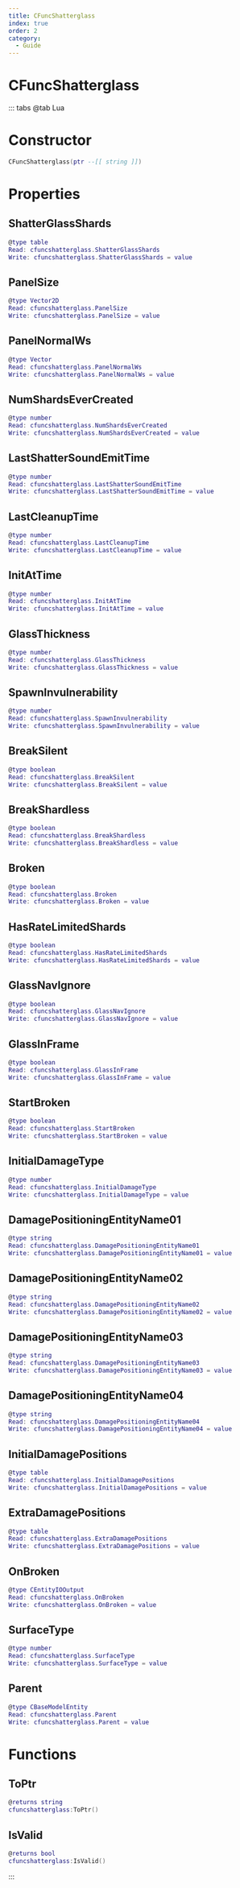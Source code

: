 ```yaml
---
title: CFuncShatterglass
index: true
order: 2
category:
  - Guide
---
```


# CFuncShatterglass

::: tabs
@tab Lua
# Constructor
```lua
CFuncShatterglass(ptr --[[ string ]])
```
# Properties
## ShatterGlassShards 
```lua
@type table
Read: cfuncshatterglass.ShatterGlassShards
Write: cfuncshatterglass.ShatterGlassShards = value
```
## PanelSize 
```lua
@type Vector2D
Read: cfuncshatterglass.PanelSize
Write: cfuncshatterglass.PanelSize = value
```
## PanelNormalWs 
```lua
@type Vector
Read: cfuncshatterglass.PanelNormalWs
Write: cfuncshatterglass.PanelNormalWs = value
```
## NumShardsEverCreated 
```lua
@type number
Read: cfuncshatterglass.NumShardsEverCreated
Write: cfuncshatterglass.NumShardsEverCreated = value
```
## LastShatterSoundEmitTime 
```lua
@type number
Read: cfuncshatterglass.LastShatterSoundEmitTime
Write: cfuncshatterglass.LastShatterSoundEmitTime = value
```
## LastCleanupTime 
```lua
@type number
Read: cfuncshatterglass.LastCleanupTime
Write: cfuncshatterglass.LastCleanupTime = value
```
## InitAtTime 
```lua
@type number
Read: cfuncshatterglass.InitAtTime
Write: cfuncshatterglass.InitAtTime = value
```
## GlassThickness 
```lua
@type number
Read: cfuncshatterglass.GlassThickness
Write: cfuncshatterglass.GlassThickness = value
```
## SpawnInvulnerability 
```lua
@type number
Read: cfuncshatterglass.SpawnInvulnerability
Write: cfuncshatterglass.SpawnInvulnerability = value
```
## BreakSilent 
```lua
@type boolean
Read: cfuncshatterglass.BreakSilent
Write: cfuncshatterglass.BreakSilent = value
```
## BreakShardless 
```lua
@type boolean
Read: cfuncshatterglass.BreakShardless
Write: cfuncshatterglass.BreakShardless = value
```
## Broken 
```lua
@type boolean
Read: cfuncshatterglass.Broken
Write: cfuncshatterglass.Broken = value
```
## HasRateLimitedShards 
```lua
@type boolean
Read: cfuncshatterglass.HasRateLimitedShards
Write: cfuncshatterglass.HasRateLimitedShards = value
```
## GlassNavIgnore 
```lua
@type boolean
Read: cfuncshatterglass.GlassNavIgnore
Write: cfuncshatterglass.GlassNavIgnore = value
```
## GlassInFrame 
```lua
@type boolean
Read: cfuncshatterglass.GlassInFrame
Write: cfuncshatterglass.GlassInFrame = value
```
## StartBroken 
```lua
@type boolean
Read: cfuncshatterglass.StartBroken
Write: cfuncshatterglass.StartBroken = value
```
## InitialDamageType 
```lua
@type number
Read: cfuncshatterglass.InitialDamageType
Write: cfuncshatterglass.InitialDamageType = value
```
## DamagePositioningEntityName01 
```lua
@type string
Read: cfuncshatterglass.DamagePositioningEntityName01
Write: cfuncshatterglass.DamagePositioningEntityName01 = value
```
## DamagePositioningEntityName02 
```lua
@type string
Read: cfuncshatterglass.DamagePositioningEntityName02
Write: cfuncshatterglass.DamagePositioningEntityName02 = value
```
## DamagePositioningEntityName03 
```lua
@type string
Read: cfuncshatterglass.DamagePositioningEntityName03
Write: cfuncshatterglass.DamagePositioningEntityName03 = value
```
## DamagePositioningEntityName04 
```lua
@type string
Read: cfuncshatterglass.DamagePositioningEntityName04
Write: cfuncshatterglass.DamagePositioningEntityName04 = value
```
## InitialDamagePositions 
```lua
@type table
Read: cfuncshatterglass.InitialDamagePositions
Write: cfuncshatterglass.InitialDamagePositions = value
```
## ExtraDamagePositions 
```lua
@type table
Read: cfuncshatterglass.ExtraDamagePositions
Write: cfuncshatterglass.ExtraDamagePositions = value
```
## OnBroken 
```lua
@type CEntityIOOutput
Read: cfuncshatterglass.OnBroken
Write: cfuncshatterglass.OnBroken = value
```
## SurfaceType 
```lua
@type number
Read: cfuncshatterglass.SurfaceType
Write: cfuncshatterglass.SurfaceType = value
```
## Parent 
```lua
@type CBaseModelEntity
Read: cfuncshatterglass.Parent
Write: cfuncshatterglass.Parent = value
```
# Functions
## ToPtr
```lua
@returns string
cfuncshatterglass:ToPtr()
```
## IsValid
```lua
@returns bool
cfuncshatterglass:IsValid()
```

:::